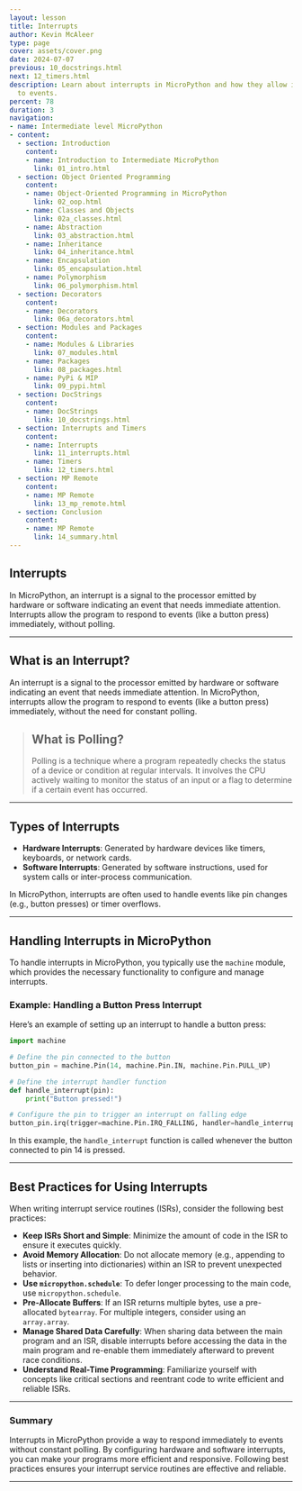 ```yaml
---
layout: lesson
title: Interrupts
author: Kevin McAleer
type: page
cover: assets/cover.png
date: 2024-07-07
previous: 10_docstrings.html
next: 12_timers.html
description: Learn about interrupts in MicroPython and how they allow immediate response
  to events.
percent: 78
duration: 3
navigation:
- name: Intermediate level MicroPython
- content:
  - section: Introduction
    content:
    - name: Introduction to Intermediate MicroPython
      link: 01_intro.html
  - section: Object Oriented Programming
    content:
    - name: Object-Oriented Programming in MicroPython
      link: 02_oop.html
    - name: Classes and Objects
      link: 02a_classes.html
    - name: Abstraction
      link: 03_abstraction.html
    - name: Inheritance
      link: 04_inheritance.html
    - name: Encapsulation
      link: 05_encapsulation.html
    - name: Polymorphism
      link: 06_polymorphism.html
  - section: Decorators
    content:
    - name: Decorators
      link: 06a_decorators.html
  - section: Modules and Packages
    content:
    - name: Modules & Libraries
      link: 07_modules.html
    - name: Packages
      link: 08_packages.html
    - name: PyPi & MIP
      link: 09_pypi.html
  - section: DocStrings
    content:
    - name: DocStrings
      link: 10_docstrings.html
  - section: Interrupts and Timers
    content:
    - name: Interrupts
      link: 11_interrupts.html
    - name: Timers
      link: 12_timers.html
  - section: MP Remote
    content:
    - name: MP Remote
      link: 13_mp_remote.html
  - section: Conclusion
    content:
    - name: MP Remote
      link: 14_summary.html
---
```



## Interrupts

In MicroPython, an interrupt is a signal to the processor emitted by hardware or software indicating an event that needs immediate attention. Interrupts allow the program to respond to events (like a button press) immediately, without polling.

---

## What is an Interrupt?

An interrupt is a signal to the processor emitted by hardware or software indicating an event that needs immediate attention. In MicroPython, interrupts allow the program to respond to events (like a button press) immediately, without the need for constant polling.

> ## What is Polling?
>
> Polling is a technique where a program repeatedly checks the status of a device or condition at regular intervals. It involves the CPU actively waiting to monitor the status of an input or a flag to determine if a certain event has occurred.

---

## Types of Interrupts

- **Hardware Interrupts**: Generated by hardware devices like timers, keyboards, or network cards.
- **Software Interrupts**: Generated by software instructions, used for system calls or inter-process communication.

In MicroPython, interrupts are often used to handle events like pin changes (e.g., button presses) or timer overflows.

---

## Handling Interrupts in MicroPython

To handle interrupts in MicroPython, you typically use the `machine` module, which provides the necessary functionality to configure and manage interrupts.

### Example: Handling a Button Press Interrupt

Here’s an example of setting up an interrupt to handle a button press:

```python
import machine

# Define the pin connected to the button
button_pin = machine.Pin(14, machine.Pin.IN, machine.Pin.PULL_UP)

# Define the interrupt handler function
def handle_interrupt(pin):
    print("Button pressed!")

# Configure the pin to trigger an interrupt on falling edge
button_pin.irq(trigger=machine.Pin.IRQ_FALLING, handler=handle_interrupt)
```

In this example, the `handle_interrupt` function is called whenever the button connected to pin 14 is pressed.

---

## Best Practices for Using Interrupts

When writing interrupt service routines (ISRs), consider the following best practices:

- **Keep ISRs Short and Simple**: Minimize the amount of code in the ISR to ensure it executes quickly.
- **Avoid Memory Allocation**: Do not allocate memory (e.g., appending to lists or inserting into dictionaries) within an ISR to prevent unexpected behavior.
- **Use `micropython.schedule`**: To defer longer processing to the main code, use `micropython.schedule`.
- **Pre-Allocate Buffers**: If an ISR returns multiple bytes, use a pre-allocated `bytearray`. For multiple integers, consider using an `array.array`.
- **Manage Shared Data Carefully**: When sharing data between the main program and an ISR, disable interrupts before accessing the data in the main program and re-enable them immediately afterward to prevent race conditions.
- **Understand Real-Time Programming**: Familiarize yourself with concepts like critical sections and reentrant code to write efficient and reliable ISRs.

---

### Summary

Interrupts in MicroPython provide a way to respond immediately to events without constant polling. By configuring hardware and software interrupts, you can make your programs more efficient and responsive. Following best practices ensures your interrupt service routines are effective and reliable.

---
